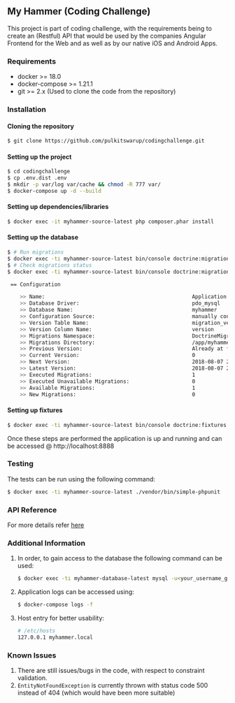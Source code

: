 ## My Hammer (Coding Challenge)

This project is part of coding challenge, with the requirements being to create an (Restful) API that would be used by the companies Angular Frontend for the Web and as well as by our native iOS and Android Apps.

### Requirements
- docker >= 18.0
- docker-compose >= 1.21.1
- git >= 2.x (Used to clone the code from the repository)

### Installation
#### Cloning the repository
```bash
$ git clone https://github.com/pulkitswarup/codingchallenge.git
```

#### Setting up the project
```bash
$ cd codingchallenge
$ cp .env.dist .env
$ mkdir -p var/log var/cache && chmod -R 777 var/
$ docker-compose up -d --build
```

#### Setting up dependencies/libraries
```bash
$ docker exec -it myhammer-source-latest php composer.phar install
```

#### Setting up the database
```bash
$ # Run migrations
$ docker exec -ti myhammer-source-latest bin/console doctrine:migrations:migrate -n
$ # Check migrations status
$ docker exec -ti myhammer-source-latest bin/console doctrine:migrations:status

 == Configuration

    >> Name:                                               Application Migrations
    >> Database Driver:                                    pdo_mysql
    >> Database Name:                                      myhammer
    >> Configuration Source:                               manually configured
    >> Version Table Name:                                 migration_versions
    >> Version Column Name:                                version
    >> Migrations Namespace:                               DoctrineMigrations
    >> Migrations Directory:                               /app/myhammer/src/Migrations
    >> Previous Version:                                   Already at first version
    >> Current Version:                                    0
    >> Next Version:                                       2018-08-07 21:23:00 (20180807212300)
    >> Latest Version:                                     2018-08-07 21:23:00 (20180807212300)
    >> Executed Migrations:                                1
    >> Executed Unavailable Migrations:                    0
    >> Available Migrations:                               1
    >> New Migrations:                                     0
```

#### Setting up fixtures
```bash
$ docker exec -ti myhammer-source-latest bin/console doctrine:fixtures:load -n
```

Once these steps are performed the application is up and running and can be accessed @ http://localhost:8888

### Testing
The tests can be run using the following command:
```bash
$ docker exec -ti myhammer-source-latest ./vendor/bin/simple-phpunit
```
### API Reference
For more details refer [here](http://htmlpreview.github.io/?https://github.com/pulkitswarup/codingchallenge/blob/master/apidoc/doc.html?rnd=1)
### Additional Information
1. In order, to gain access to the database the following command can be used:
    ```bash
    $ docker exec -ti myhammer-database-latest mysql -u<your_username_goes_here> -p<your_password_goes_here>
    ```
2. Application logs can be accessed using:
    ```bash
    $ docker-compose logs -f
    ```
3. Host entry for better usability:
    ```bash
    # /etc/hosts
    127.0.0.1 myhammer.local
    ```
### Known Issues
1. There are still issues/bugs in the code, with respect to constraint validation.
2. `EntityNotFoundException` is currently thrown with status code 500 instead of 404 (which would have been more suitable)
